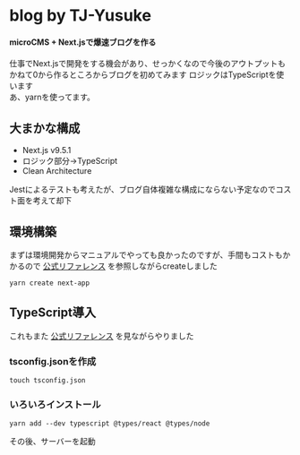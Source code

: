 # blog by TJ-Yusuke
#### microCMS + Next.jsで爆速ブログを作る

仕事でNext.jsで開発をする機会があり、せっかくなので今後のアウトプットもかねて0から作るところからブログを初めてみます
ロジックはTypeScriptを使います<br>
あ、yarnを使ってます。

## 大まかな構成
- Next.js v9.5.1
- ロジック部分→TypeScript
- Clean Architecture

Jestによるテストも考えたが、ブログ自体複雑な構成にならない予定なのでコスト面を考えて却下


## 環境構築
まずは環境開発からマニュアルでやっても良かったのですが、手間もコストもかかるので [公式リファレンス](https://nextjs.org/docs/getting-started) を参照しながらcreateしました
~~~Linux Kernel Module
yarn create next-app
~~~
## TypeScript導入
これもまた [公式リファレンス](https://nextjs.org/docs/basic-features/typescript) を見ながらやりました
### tsconfig.jsonを作成
~~~Linux Kernel Module
touch tsconfig.json
~~~
### いろいろインストール
~~~
yarn add --dev typescript @types/react @types/node
~~~
その後、サーバーを起動